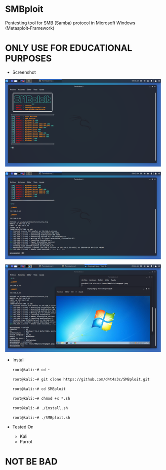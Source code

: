 # SMBploit

Pentesting tool for SMB (Samba) protocol in Microsoft Windows (Metasploit-Framework)

# ONLY USE FOR EDUCATIONAL PURPOSES

* Screenshot


![](/screenshot/001.png)

![](/screenshot/002.png)

![](/screenshot/003.png)

* Install

   ``` root@kali:~# cd ~ ```

   ``` root@kali:~# git clone https://github.com/d4t4s3c/SMBploit.git ```

   ``` root@kali:~# cd SMBploit ```

   ``` root@kali:~# chmod +x *.sh ```

   ``` root@kali:~# ./install.sh ```

   ``` root@kali:~# ./SMBploit.sh ```

* Tested On

  * Kali
  * Parrot

# NOT BE BAD


